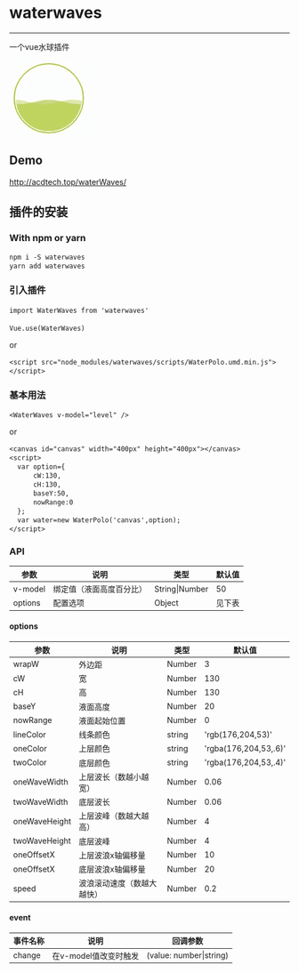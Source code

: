 # waterwaves
---
一个vue水球插件

![演示动图](./static/soogif.gif)

## Demo

http://acdtech.top/waterWaves/

## 插件的安装

### With npm or yarn
```
npm i -S waterwaves
yarn add waterwaves
```

### 引入插件
```
import WaterWaves from 'waterwaves'

Vue.use(WaterWaves)
```
or
```
<script src="node_modules/waterwaves/scripts/WaterPolo.umd.min.js"></script>
```

### 基本用法
```
<WaterWaves v-model="level" />
``` 
or
```
<canvas id="canvas" width="400px" height="400px"></canvas>
<script>
  var option={
      cW:130,
      cH:130,
      baseY:50,
      nowRange:0
  };
  var water=new WaterPolo('canvas',option);
</script>
```

### API

参数|说明|类型|默认值
-|-|-|-
v-model|绑定值（液面高度百分比）|String\|Number|50
options|配置选项|Object|见下表

#### options

参数|说明|类型|默认值
-|-|-|-
wrapW|外边距|Number|3
cW|宽|Number|130
cH|高|Number|130
baseY|液面高度|Number|20
nowRange|液面起始位置|Number|0
lineColor|线条颜色|string|'rgb(176,204,53)'
oneColor|上层颜色|string|'rgba(176,204,53,.6)'
twoColor|底层颜色|string|'rgba(176,204,53,.4)'
oneWaveWidth|上层波长（数越小越宽）|Number|0.06
twoWaveWidth|底层波长|Number|0.06
oneWaveHeight|上层波峰（数越大越高）|Number|4
twoWaveHeight|底层波峰|Number|4
oneOffsetX|上层波浪x轴偏移量|Number|10
oneOffsetX|底层波浪x轴偏移量|Number|20
speed|波浪滚动速度（数越大越快）|Number|0.2

#### event
事件名称|说明|回调参数
-|-|-
change|在v-model值改变时触发|(value: number\|string)
